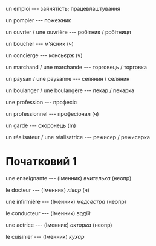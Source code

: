 un emploi --- зайнятість; працевлаштування



un pompier --- пожежник



un ouvrier / une ouvrière --- робітник / робітниця



un boucher --- м'ясник (ч)



un concierge --- консьєрж (ч)



un marchand / une marchande --- торговець / торговка



un paysan / une paysanne --- селянин / селянин



un boulanger / une boulangère --- пекар / пекарка



une profession --- професія



un professionnel --- професіонал (ч)



un garde --- охоронець (m)



un réalisateur / une réalisatrice --- режисер / режисерка



# Початковий 1
une enseignante --- (Іменник)
*вчителька* (неопр)



le docteur --- (Іменник)
*лікар* (ч)



une infirmière --- (Іменник)
*медсестра* (неопр)



le conducteur --- (Іменник)
*водій*



une actrice --- (Іменник)
*акторка* (неопр)



le cuisinier --- (Іменник)
*кухар*